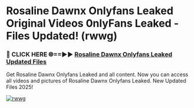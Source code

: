 # Rosaline Dawnx Onlyfans Leaked Original Videos 0nlyFans Leaked - Files Updated! (rwwg)

<h3>🔴 CLICK HERE 🌐==►► <a href="https://tinyurl.com/2jnfzry5" rel="nofollow">Rosaline Dawnx Onlyfans Leaked Updated Files</a></h3>

Get Rosaline Dawnx Onlyfans Leaked and all content. Now you can access all videos and pictures of Rosaline Dawnx Onlyfans Leaked. New Updated Files 2025!

[![rwwg](https://i.imgur.com/GyGTBgg.gif)](https://tinyurl.com/2jnfzry5)
